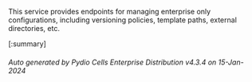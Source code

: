 






This service provides endpoints for managing enterprise only configurations, including versioning policies, template paths, external directories, etc.

[:summary]

###### Auto generated by Pydio Cells Enterprise Distribution v4.3.4 on 15-Jan-2024
